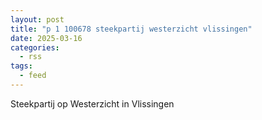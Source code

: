 ```yaml
---
layout: post
title: "p 1 100678 steekpartij westerzicht vlissingen"
date: 2025-03-16
categories: 
  - rss
tags: 
  - feed
---
```


Steekpartij op Westerzicht in Vlissingen
